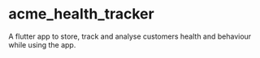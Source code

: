 # acme_health_tracker
A flutter app to store, track and analyse customers health and behaviour while using the app.

